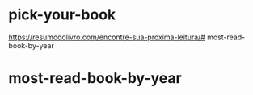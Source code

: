 # pick-your-book

https://resumodolivro.com/encontre-sua-proxima-leitura/# most-read-book-by-year
# most-read-book-by-year
